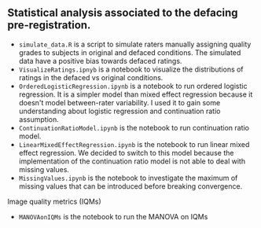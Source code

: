## Statistical analysis associated to the defacing pre-registration.

- `simulate_data.R` is a script to simulate raters manually assigning quality grades to subjects in original and defaced conditions. The simulated data have a positive bias towards defaced ratings.
- `VisualizeRatings.ipnyb` is a notebook to visualize the distributions of ratings in the defaced vs original conditions. 
- `OrderedLogisticRegression.ipynb` is a notebook to run ordered logistic regression. It is a simpler model than mixed effect regression because it doesn't model between-rater variability. I used it to gain some understanding about logistic regression and continuation ratio assumption.
- `ContinuationRatioModel.ipynb` is the notebook to run continuation ratio model.
- `LinearMixedEffectRegression.ipynb` is the notebook to run linear mixed effect regression. We decided to switch to this model because the implementation of the continuation ratio model is not able to deal with missing values. 
- `MissingValues.ipynb` is the notebook to investigate the maximum of missing values that can be introduced before breaking convergence.

Image quality metrics (IQMs)
- `MANOVAonIQMs` is the notebook to run the MANOVA on IQMs

